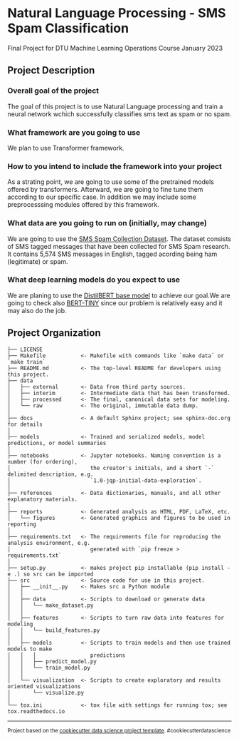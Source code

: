 Natural Language Processing - SMS Spam Classification
==============================

Final Project for DTU Machine Learning Operations Course January 2023

## Project Description

### Overall goal of the project
The goal of this project is to use Natural Language processing and train a neural network wchich successfully classifies sms text as spam or no spam. 

### What framework are you going to use
We plan to use Transformer framework.

### How to you intend to include the framework into your project
As a strating point, we are going to use some of the pretrained models offered by transformers. 
Afterward, we are going to fine tune them according to our specific case.
In addition we may include some preprocesssing modules offered by this framework.

### What data are you going to run on (initially, may change)
We are going to use the [SMS Spam Collection Dataset](https://www.kaggle.com/datasets/uciml/sms-spam-collection-dataset).
The dataset consists of SMS tagged messages that have been collected for SMS Spam research. It contains 5,574 SMS messages in English, tagged acording being ham (legitimate) or spam.

### What deep learning models do you expect to use 
We are planing to use the [DistilBERT base model](https://huggingface.co/distilbert-base-uncased)  to achieve our goal.We are going to check also [BERT-TINY](https://huggingface.co/prajjwal1/bert-tiny) since our problem is relatively easy and it may also do the job.


Project Organization
------------

    ├── LICENSE
    ├── Makefile           <- Makefile with commands like `make data` or `make train`
    ├── README.md          <- The top-level README for developers using this project.
    ├── data
    │   ├── external       <- Data from third party sources.
    │   ├── interim        <- Intermediate data that has been transformed.
    │   ├── processed      <- The final, canonical data sets for modeling.
    │   └── raw            <- The original, immutable data dump.
    │
    ├── docs               <- A default Sphinx project; see sphinx-doc.org for details
    │
    ├── models             <- Trained and serialized models, model predictions, or model summaries
    │
    ├── notebooks          <- Jupyter notebooks. Naming convention is a number (for ordering),
    │                         the creator's initials, and a short `-` delimited description, e.g.
    │                         `1.0-jqp-initial-data-exploration`.
    │
    ├── references         <- Data dictionaries, manuals, and all other explanatory materials.
    │
    ├── reports            <- Generated analysis as HTML, PDF, LaTeX, etc.
    │   └── figures        <- Generated graphics and figures to be used in reporting
    │
    ├── requirements.txt   <- The requirements file for reproducing the analysis environment, e.g.
    │                         generated with `pip freeze > requirements.txt`
    │
    ├── setup.py           <- makes project pip installable (pip install -e .) so src can be imported
    ├── src                <- Source code for use in this project.
    │   ├── __init__.py    <- Makes src a Python module
    │   │
    │   ├── data           <- Scripts to download or generate data
    │   │   └── make_dataset.py
    │   │
    │   ├── features       <- Scripts to turn raw data into features for modeling
    │   │   └── build_features.py
    │   │
    │   ├── models         <- Scripts to train models and then use trained models to make
    │   │   │                 predictions
    │   │   ├── predict_model.py
    │   │   └── train_model.py
    │   │
    │   └── visualization  <- Scripts to create exploratory and results oriented visualizations
    │       └── visualize.py
    │
    └── tox.ini            <- tox file with settings for running tox; see tox.readthedocs.io


--------

<p><small>Project based on the <a target="_blank" href="https://drivendata.github.io/cookiecutter-data-science/">cookiecutter data science project template</a>. #cookiecutterdatascience</small></p>
